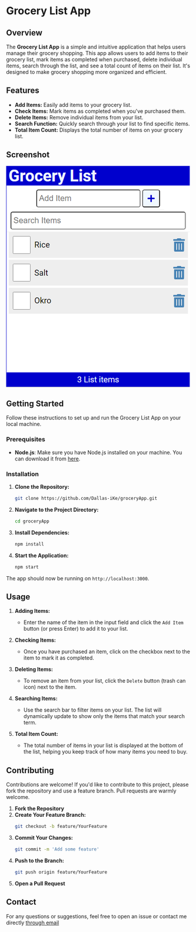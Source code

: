 # Grocery List App

## Overview

The **Grocery List App** is a simple and intuitive application that helps users manage their grocery shopping. This app allows users to add items to their grocery list, mark items as completed when purchased, delete individual items, search through the list, and see a total count of items on their list. It's designed to make grocery shopping more organized and efficient.

## Features

- **Add Items:** Easily add items to your grocery list.
- **Check Items:** Mark items as completed when you've purchased them.
- **Delete Items:** Remove individual items from your list.
- **Search Function:** Quickly search through your list to find specific items.
- **Total Item Count:** Displays the total number of items on your grocery list.

## Screenshot

![Grocery List App Screenshot](assets/Screenshot.png)

## Getting Started

Follow these instructions to set up and run the Grocery List App on your local machine.

### Prerequisites

- **Node.js**: Make sure you have Node.js installed on your machine. You can download it from [here](https://nodejs.org/).

### Installation

1. **Clone the Repository:**
   ```bash
   git clone https://github.com/Dallas-iKe/groceryApp.git
   ```
2. **Navigate to the Project Directory:**
   ```bash
   cd groceryApp
   ```
3. **Install Dependencies:**
   ```bash
   npm install
   ```
4. **Start the Application:**
   ```bash
   npm start
   ```

The app should now be running on `http://localhost:3000`.

## Usage

1. **Adding Items:**
   - Enter the name of the item in the input field and click the `Add Item` button (or press Enter) to add it to your list.

2. **Checking Items:**
   - Once you have purchased an item, click on the checkbox next to the item to mark it as completed.

3. **Deleting Items:**
   - To remove an item from your list, click the `Delete` button (trash can icon) next to the item.

4. **Searching Items:**
   - Use the search bar to filter items on your list. The list will dynamically update to show only the items that match your search term.

5. **Total Item Count:**
   - The total number of items in your list is displayed at the bottom of the list, helping you keep track of how many items you need to buy.

## Contributing

Contributions are welcome! If you'd like to contribute to this project, please fork the repository and use a feature branch. Pull requests are warmly welcome.

1. **Fork the Repository**
2. **Create Your Feature Branch:**
   ```bash
   git checkout -b feature/YourFeature
   ```
3. **Commit Your Changes:**
   ```bash
   git commit -m 'Add some feature'
   ```
4. **Push to the Branch:**
   ```bash
   git push origin feature/YourFeature
   ```
5. **Open a Pull Request**


## Contact

For any questions or suggestions, feel free to open an issue or contact me directly [through email](mailto:your.clarity471@gmail.com)